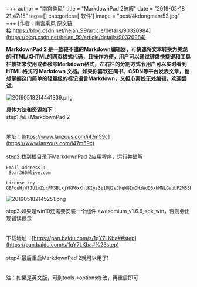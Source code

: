 +++
author = "南宫乘风"
title = "MarkdownPad 2破解"
date = "2019-05-18 21:47:15"
tags=[]
categories=['软件']
image = "post/4kdongman/53.jpg"
+++
[作者：南宫乘风   原文链接:https://blog.csdn.net/heian_99/article/details/90320984](https://blog.csdn.net/heian_99/article/details/90320984)

****MarkdownPad 2** 是一款较不错的Markdown编辑器，可快速将文本转换为美观的HTML/XHTML的网页格式代码，且操作方便，用户可以通过键盘快捷键和工具栏按钮来使用或者移除Markdown格式，左右栏的分割方式令用户可以实时看到 HTML 格式的 Markdown 文档。如果你喜欢在简书、CSDN等平台发表文章，也想掌握这门简单的轻量级的标记语言Markdown，又担心离线无处编辑，欢迎尝试。**

![20190518214441339.png](https://img-blog.csdnimg.cn/20190518214441339.png)

**具体方法和资源如下：**<br> step1.解压MarkdownPad 2<br><br><br>地址：[https://www.lanzous.com/i47m59c](https://www.lanzous.com/i47m59c)<br><br> step2.找到根目录下MarkdownPad 2应用程序，运行并[破解](https://www.52pojie.cn/)

```
Email address :
 Soar360@live.com  
 
License key : 
GBPduHjWfJU1mZqcPM3BikjYKF6xKhlKIys3i1MU2eJHqWGImDHzWdD6xhMNLGVpbP2M5SN6bnxn2kSE8qHqNY5QaaRxmO3YSMHxlv2EYpjdwLcPwfeTG7kUdnhKE0vVy4RidP6Y2wZ0q74f47fzsZo45JE2hfQBFi2O9Jldjp1mW8HUpTtLA2a5/sQytXJUQl/QKO0jUQY4pa5CCx20sV1ClOTZtAGngSOJtIOFXK599sBr5aIEFyH0K7H4BoNMiiDMnxt1rD8Vb/ikJdhGMMQr0R4B+L3nWU97eaVPTRKfWGDE8/eAgKzpGwrQQoDh+nzX1xoVQ8NAuH+s4UcSeQ==

```

![201905182145251.png](https://img-blog.csdnimg.cn/201905182145251.png)

step3.如果是win10还需要安装一个组件 awesomium_v1.6.6_sdk_win，否则会出现错误提示<br><br><br> 下载地址：[https://pan.baidu.com/s/1qY7LKba##step](https://pan.baidu.com/s/1qY7LKba#%23step)<br><br> step4:最后重启MarkdownPad 2就可以用了!<br><br><br> 注：如果是英文版，可到tools-&gt;options修改，再重启即可
